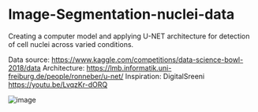 # Image-Segmentation-nuclei-data
Creating a computer model and applying U-NET architecture for detection of cell nuclei across varied conditions.

Data source: https://www.kaggle.com/competitions/data-science-bowl-2018/data
Architecture: https://lmb.informatik.uni-freiburg.de/people/ronneber/u-net/
Inspiration: DigitalSreeni https://youtu.be/LvqzKr-dORQ

![image](https://user-images.githubusercontent.com/51701144/162640170-b73c0fc2-2dd2-470b-91a7-1226850678ab.png)
